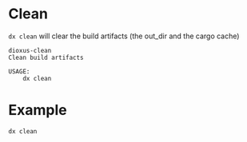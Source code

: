 # Clean

`dx clean` will clear the build artifacts (the out_dir and the cargo cache)

```
dioxus-clean
Clean build artifacts

USAGE:
    dx clean
```

# Example

```
dx clean
```

